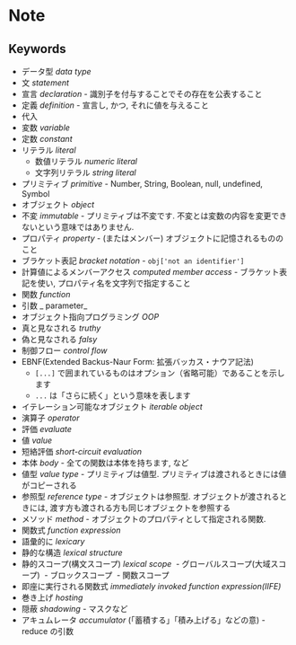 # Note

## Keywords

- データ型 _data type_
- 文 _statement_
- 宣言 _declaration_ - 識別子を付与することでその存在を公表すること
- 定義 _definition_ - 宣言し, かつ, それに値を与えること
- 代入
- 変数 _variable_
- 定数 _constant_
- リテラル _literal_
  - 数値リテラル _numeric literal_
  - 文字列リテラル _string literal_
- プリミティブ _primitive_ - Number, String, Boolean, null, undefined, Symbol
- オブジェクト _object_
- 不変 _immutable_ - プリミティブは不変です. 不変とは変数の内容を変更できないという意味ではありません.
- プロパティ _property_ - (またはメンバー) オブジェクトに記憶されるもののこと
- ブラケット表記 _bracket notation_ - `obj['not an identifier']`
- 計算値によるメンバーアクセス _computed member access_ - ブラケット表記を使い, プロパティ名を文字列で指定すること
- 関数 _function_
- 引数 _ parameter_
- オブジェクト指向プログラミング _OOP_
- 真と見なされる _truthy_
- 偽と見なされる _falsy_
- 制御フロー _control flow_
- EBNF(Extended Backus-Naur Form: 拡張バッカス・ナウア記法)
  - `[...]` で囲まれているものはオプション（省略可能）であることを示します
  - `...` は「さらに続く」という意味を表します
- イテレーション可能なオブジェクト _iterable object_
- 演算子 _operator_
- 評価 _evaluate_
- 値 _value_
- 短絡評価 _short-circuit evaluation_
- 本体 _body_ - 全ての関数は本体を持ちます, など
- 値型 _value type_ - プリミティブは値型. プリミティブは渡されるときには値がコピーされる
- 参照型 _reference type_ - オブジェクトは参照型. オブジェクトが渡されるときには, 渡す方も渡される方も同じオブジェクトを参照する
- メソッド _method_ - オブジェクトのプロパティとして指定される関数.
- 関数式 _function expression_
- 語彙的に _lexicary_
- 静的な構造 _lexical structure_
- 静的スコープ(構文スコープ) _lexical scope_
  - グローバルスコープ(大域スコープ)
  - ブロックスコープ
  - 関数スコープ
- 即座に実行される関数式 _immediately invoked function expression(IIFE)_
- 巻き上げ _hosting_
- 隠蔽 _shadowing_ - マスクなど
- アキュムレータ _accumulator_ (「蓄積する」「積み上げる」などの意) - reduce の引数
